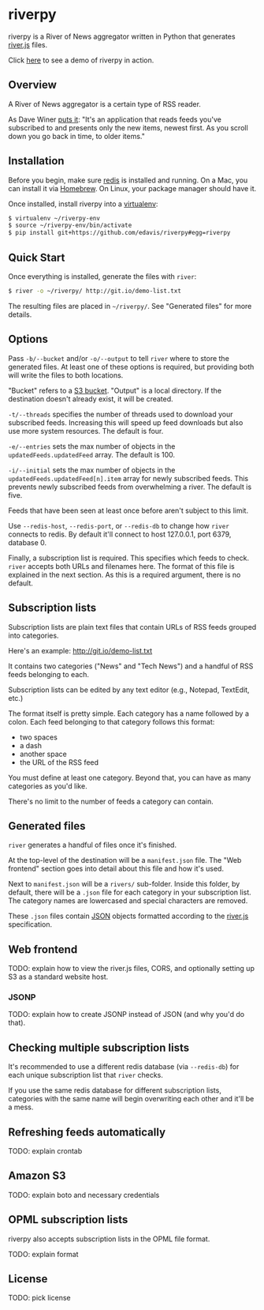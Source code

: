 # riverpy

riverpy is a River of News aggregator written in Python that generates
[river.js][] files.

Click [here][riverpy-demo] to see a demo of riverpy in action.

[river.js]: <http://riverjs.org/>

## Overview

A River of News aggregator is a certain type of RSS reader.

As Dave Winer [puts it][quote]: "It's an application that reads feeds
you've subscribed to and presents only the new items, newest first. As
you scroll down you go back in time, to older items."

[quote]: <http://river2.newsriver.org/#whatIsARiverOfNewsStyleAggregator>
[riverpy-demo]: <http://riverpy-demo.s3.amazonaws.com/index.html>

## Installation

Before you begin, make sure [redis][] is installed and running. On a
Mac, you can install it via [Homebrew][]. On Linux, your package
manager should have it.

Once installed, install riverpy into a [virtualenv][]:

```bash
$ virtualenv ~/riverpy-env
$ source ~/riverpy-env/bin/activate
$ pip install git+https://github.com/edavis/riverpy#egg=riverpy
```

[redis]: <http://redis.io/>
[Homebrew]: <http://brew.sh/>
[virtualenv]: <http://www.virtualenv.org/en/latest/>

## Quick Start

Once everything is installed, generate the files with `river`:

```bash
$ river -o ~/riverpy/ http://git.io/demo-list.txt
```

The resulting files are placed in `~/riverpy/`. See "Generated files"
for more details.

## Options

Pass `-b/--bucket` and/or `-o/--output` to tell `river` where to store
the generated files. At least one of these options is required, but
providing both will write the files to both locations.

"Bucket" refers to a [S3 bucket][S3]. "Output" is a local
directory. If the destination doesn't already exist, it will be
created.

[S3]: <http://docs.aws.amazon.com/AmazonS3/latest/dev/UsingBucket.html>

`-t/--threads` specifies the number of threads used to download your
subscribed feeds. Increasing this will speed up feed downloads but
also use more system resources. The default is four.

`-e/--entries` sets the max number of objects in the
`updatedFeeds.updatedFeed` array. The default is 100.

`-i/--initial` sets the max number of objects in the
`updatedFeeds.updatedFeed[n].item` array for newly subscribed
feeds. This prevents newly subscribed feeds from overwhelming a
river. The default is five.

Feeds that have been seen at least once before aren't subject to this
limit.

Use `--redis-host`, `--redis-port`, or `--redis-db` to change how
`river` connects to redis. By default it'll connect to host 127.0.0.1,
port 6379, database 0.

Finally, a subscription list is required. This specifies which feeds
to check. `river` accepts both URLs and filenames here. The format of
this file is explained in the next section. As this is a required
argument, there is no default.

## Subscription lists

Subscription lists are plain text files that contain URLs of RSS feeds
grouped into categories.

Here's an example: http://git.io/demo-list.txt

It contains two categories ("News" and "Tech News") and a handful of
RSS feeds belonging to each.

Subscription lists can be edited by any text editor (e.g., Notepad,
TextEdit, etc.)

The format itself is pretty simple. Each category has a name followed
by a colon. Each feed belonging to that category follows this format:

- two spaces
- a dash
- another space
- the URL of the RSS feed

You must define at least one category. Beyond that, you can have as
many categories as you'd like.

There's no limit to the number of feeds a category can contain.

## Generated files

`river` generates a handful of files once it's finished.

At the top-level of the destination will be a `manifest.json`
file. The "Web frontend" section goes into detail about this file and
how it's used.

Next to `manifest.json` will be a `rivers/` sub-folder. Inside this
folder, by default, there will be a `.json` file for each category in
your subscription list. The category names are lowercased and special
characters are removed.

These `.json` files contain [JSON][] objects formatted according to
the [river.js][] specification.

[JSON]: <http://en.wikipedia.org/wiki/JSON>

## Web frontend

TODO: explain how to view the river.js files, CORS, and optionally
setting up S3 as a standard website host.

### JSONP

TODO: explain how to create JSONP instead of JSON (and why you'd do that).

## Checking multiple subscription lists

It's recommended to use a different redis database (via `--redis-db`) for
each unique subscription list that `river` checks.

If you use the same redis database for different subscription lists,
categories with the same name will begin overwriting each other and
it'll be a mess.

## Refreshing feeds automatically

TODO: explain crontab

## Amazon S3

TODO: explain boto and necessary credentials

## OPML subscription lists

riverpy also accepts subscription lists in the OPML file format.

TODO: explain format

## License

TODO: pick license
